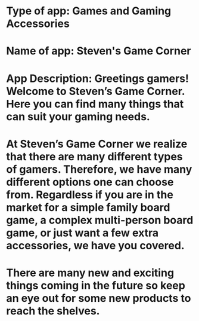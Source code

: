 # Type of app: Games and Gaming Accessories
# Name of app: Steven's Game Corner
# App Description: Greetings gamers! Welcome to Steven’s Game Corner. Here you can find many things that can suit your gaming needs. 
# At Steven’s Game Corner we realize that there are many different types of gamers. Therefore, we have many different options one can choose from. Regardless if you are in the market for a simple family board game, a complex multi-person board game, or just want a few extra accessories, we have you covered. 
# There are many new and exciting things coming in the future so keep an eye out for some new products to reach the shelves.
